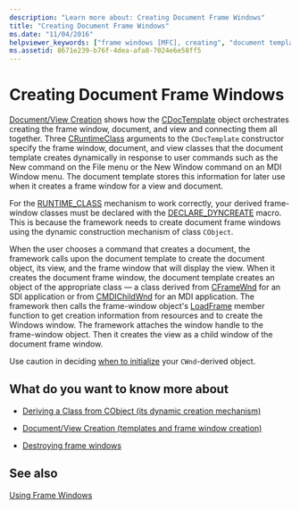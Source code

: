 ```yaml
---
description: "Learn more about: Creating Document Frame Windows"
title: "Creating Document Frame Windows"
ms.date: "11/04/2016"
helpviewer_keywords: ["frame windows [MFC], creating", "document templates [MFC], and document frame windows", "windows [MFC], creating", "runtime, class information", "run-time class [MFC], and document frame window creation", "document frame windows [MFC], creating", "MFC, frame windows"]
ms.assetid: 8671e239-b76f-4dea-afa8-7024e6e58ff5
---
```

# Creating Document Frame Windows

[Document/View Creation](document-view-creation.md) shows how the [CDocTemplate](reference/cdoctemplate-class.md) object orchestrates creating the frame window, document, and view and connecting them all together. Three [CRuntimeClass](reference/cruntimeclass-structure.md) arguments to the `CDocTemplate` constructor specify the frame window, document, and view classes that the document template creates dynamically in response to user commands such as the New command on the File menu or the New Window command on an MDI Window menu. The document template stores this information for later use when it creates a frame window for a view and document.

For the [RUNTIME_CLASS](reference/run-time-object-model-services.md#runtime_class) mechanism to work correctly, your derived frame-window classes must be declared with the [DECLARE_DYNCREATE](reference/run-time-object-model-services.md#declare_dyncreate) macro. This is because the framework needs to create document frame windows using the dynamic construction mechanism of class `CObject`.

When the user chooses a command that creates a document, the framework calls upon the document template to create the document object, its view, and the frame window that will display the view. When it creates the document frame window, the document template creates an object of the appropriate class — a class derived from [CFrameWnd](reference/cframewnd-class.md) for an SDI application or from [CMDIChildWnd](reference/cmdichildwnd-class.md) for an MDI application. The framework then calls the frame-window object's [LoadFrame](reference/cframewnd-class.md#loadframe) member function to get creation information from resources and to create the Windows window. The framework attaches the window handle to the frame-window object. Then it creates the view as a child window of the document frame window.

Use caution in deciding [when to initialize](when-to-initialize-cwnd-objects.md) your `CWnd`-derived object.

## What do you want to know more about

- [Deriving a Class from CObject (its dynamic creation mechanism)](deriving-a-class-from-cobject.md)

- [Document/View Creation (templates and frame window creation)](document-view-creation.md)

- [Destroying frame windows](destroying-frame-windows.md)

## See also

[Using Frame Windows](using-frame-windows.md)
